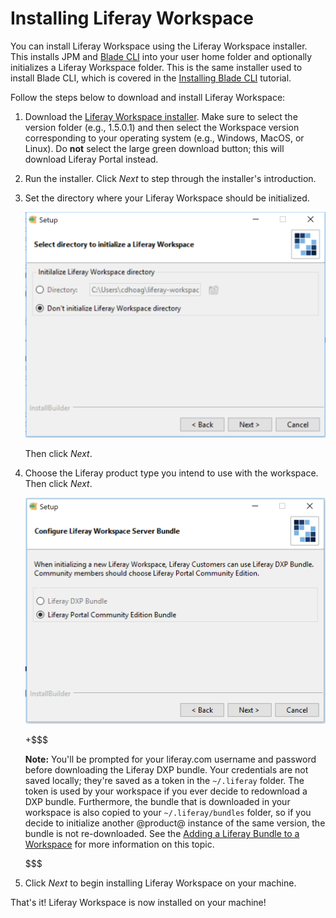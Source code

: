 # Installing Liferay Workspace [](id=installing-liferay-workspace)

You can install Liferay Workspace using the Liferay Workspace installer. This
installs JPM and
[Blade CLI](/develop/tutorials/-/knowledge_base/7-0/blade-cli) into your user
home folder and optionally initializes a Liferay Workspace folder. This is the
same installer used to install Blade CLI, which is covered in the
[Installing Blade CLI](/develop/tutorials/-/knowledge_base/7-0/installing-blade-cli)
tutorial.

Follow the steps below to download and install Liferay Workspace:

1.  Download the
    [Liferay Workspace installer](https://sourceforge.net/projects/lportal/files/Liferay%20Workspace).
    Make sure to select the version folder (e.g., 1.5.0.1) and then select the
    Workspace version corresponding to your operating system (e.g., Windows,
    MacOS, or Linux). Do **not** select the large green download button; this
    will download Liferay Portal instead.

2.  Run the installer. Click *Next* to step through the installer's
    introduction.

3.  Set the directory where your Liferay Workspace should be initialized.

    ![Figure 1: Determine where your Liferay Workspace should reside.](../../../images/blade-installer-workspace-init.png)

    Then click *Next*.

4.  Choose the Liferay product type you intend to use with the workspace. Then
    click *Next*.

    ![Figure 2: Select the product version you'll use with your Liferay Workspace.](../../../images/installer-workspace-type.png)

    +$$$

    **Note:** You'll be prompted for your liferay.com username and password
    before downloading the Liferay DXP bundle. Your credentials are not saved
    locally; they're saved as a token in the `~/.liferay` folder. The token is
    used by your workspace if you ever decide to redownload a DXP bundle.
    Furthermore, the bundle that is downloaded in your workspace is also copied
    to your `~/.liferay/bundles` folder, so if you decide to initialize another
    @product@ instance of the same version, the bundle is not re-downloaded. See
    the
    [Adding a Liferay Bundle to a Workspace](/develop/tutorials/-/knowledge_base/7-0/configuring-a-liferay-workspace#adding-a-liferay-bundle-to-a-workspace)
    for more information on this topic.

    $$$

5.  Click *Next* to begin installing Liferay Workspace on your machine.

That's it! Liferay Workspace is now installed on your machine!
